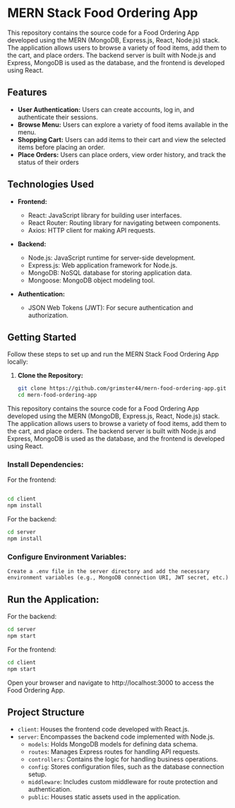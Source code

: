 # MERN Stack Food Ordering App

This repository contains the source code for a Food Ordering App developed using the MERN (MongoDB, Express.js, React, Node.js) stack. The application allows users to browse a variety of food items, add them to the cart, and place orders. The backend server is built with Node.js and Express, MongoDB is used as the database, and the frontend is developed using React.

## Features

- **User Authentication:** Users can create accounts, log in, and authenticate their sessions.
- **Browse Menu:** Users can explore a variety of food items available in the menu.
- **Shopping Cart:** Users can add items to their cart and view the selected items before placing an order.
- **Place Orders:** Users can place orders, view order history, and track the status of their orders
  
## Technologies Used

- **Frontend:**
  - React: JavaScript library for building user interfaces.
  - React Router: Routing library for navigating between components.
  - Axios: HTTP client for making API requests.

- **Backend:**
  - Node.js: JavaScript runtime for server-side development.
  - Express.js: Web application framework for Node.js.
  - MongoDB: NoSQL database for storing application data.
  - Mongoose: MongoDB object modeling tool.

- **Authentication:**
  - JSON Web Tokens (JWT): For secure authentication and authorization.

## Getting Started

Follow these steps to set up and run the MERN Stack Food Ordering App locally:

1. **Clone the Repository:**
   ```bash
   git clone https://github.com/grimster44/mern-food-ordering-app.git
   cd mern-food-ordering-app
This repository contains the source code for a Food Ordering App developed using the MERN (MongoDB, Express.js, React, Node.js) stack. The application allows users to browse a variety of food items, add them to the cart, and place orders. The backend server is built with Node.js and Express, MongoDB is used as the database, and the frontend is developed using React.

### Install Dependencies:
For the frontend:

``` bash

cd client
npm install
```
For the backend:

```bash
cd server
npm install
```
### Configure Environment Variables:
```Create a .env file in the server directory and add the necessary environment variables (e.g., MongoDB connection URI, JWT secret, etc.)```

## Run the Application:
For the backend:

```bash
cd server
npm start
```
For the frontend:
```bash
cd client
npm start
```
Open your browser and navigate to http://localhost:3000 to access the Food Ordering App.

## Project Structure

- `client`: Houses the frontend code developed with React.js.
- `server`: Encompasses the backend code implemented with Node.js.
  - `models`: Holds MongoDB models for defining data schema.
  - `routes`: Manages Express routes for handling API requests.
  - `controllers`: Contains the logic for handling business operations.
  - `config`: Stores configuration files, such as the database connection setup.
  - `middleware`: Includes custom middleware for route protection and authentication.
  - `public`: Houses static assets used in the application.
